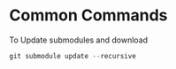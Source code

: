 # Common Commands

To Update submodules and download

```powershell
git submodule update --recursive
```